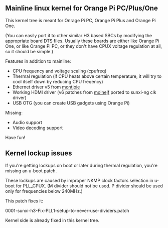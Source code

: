Mainline linux kernel for Orange Pi PC/Plus/One
-----------------------------------------------

This kernel tree is meant for Onrage Pi PC, Orange Pi Plus
and Orange Pi One.

(You can easily port it to other similar H3 based SBCs by modifying the
appropriate board DTS files. Usually these boards are either like Orange Pi One,
or like Orange Pi PC, or they don't have CPUX voltage regulation at all, so it
should be simple.)

Features in addition to mainline:

- CPU frequency and voltage scaling (cpufreq)
- Thermal regulation (if CPU heats above certain temperature, it will try to cool itself down by reducing CPU freqency)
- Ethernet driver v5 from [montjoie](https://github.com/montjoie/linux/commits/sun8i-emac-wip-v5)
- Working HDMI driver (v6 patches from [moinejf](http://moinejf.free.fr/opi2/) ported to sunxi-ng clk driver)
- USB OTG (you can create USB gadgets using Orange Pi)

Missing:

- Audio support
- Video decoding support

Have fun!

Kernel lockup issues
--------------------

If you're getting lockups on boot or later during thermal regulation,
you're missing an u-boot patch.

These lockups are caused by improper NKMP clock factors selection
in u-boot for PLL_CPUX. (M divider should not be used. P divider 
should be used only for frequencies below 240MHz.)

This patch fixes it:

  0001-sunxi-h3-Fix-PLL1-setup-to-never-use-dividers.patch

Kernel side is already fixed in this kernel tree.

